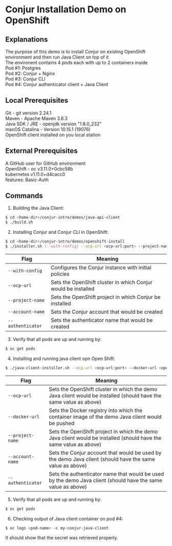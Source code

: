 # Conjur Installation Demo on OpenShift

## Explanations

The purpose of this demo is to install Conjur on existing OpenShift environment and then run Java Client on top of it  
The environent contains 4 pods each with up to 2 containers inside  
Pod #1: Postgres  
Pod #2: Conjur + Nginx  
Pod #3: Conjur CLI  
Pod #4: Conjur authenticator client + Java Client  

## Local Prerequisites

Git - git version 2.24.1  
Maven - Apache Maven 3.6.3  
Java SDK / JRE - openjdk version "1.8.0_232"  
macOS Catalina - Version 10.15.1 (19076)  
OpenShift client installed on you local station  

## External Prerequisites

A GitHub user for GitHub environment  
OpenShift -     oc v3.11.0+0cbc58b  
                kubernetes v1.11.0+d4cacc0  
                features: Basic-Auth  

## Commands

1. Building the Java Client:

```bash
$ cd <home-dir>/conjur-intro/demos/java-api-client
$ ./build.sh
```
  
2. Installing Conjur and Conjur CLI in OpenShift:

```bash
$ cd <home-dir>/conjur-intro/demos/openshift-install  
$ ./installer.sh [--with-config] --ocp-url <ocp-url:port> --project-name <project-name> --account-name <account-name> --authenticator <authenticator>
```

| Flag | Meaning |
| ---- | ------- |
|`--with-config` | Configures the Conjur instance with initial policies |
|`--ocp-url` | Sets the OpenShift cluster in which Conjur would be installed |
|`--project-name` | Sets the OpenShift project in which Conjur be installed|
|`--account-name` | Sets the Conjur account that would be created|
|`--authenticator` | Sets the authenticator name that would be created|

3. Verify that all pods are up and running by:

```bash
$ oc get pods
```

4. Installing and running java client opn Open Shift:

```bash
$ ./java-client-installer.sh --ocp-url <ocp-url:port> --docker-url <openshift-docker-registry-url> --project-name <project-name> --account-name <account-name> --authenticator <authenticator>
```

| Flag | Meaning |
| ---- | ------- |
|`--ocp-url` | Sets the OpenShift cluster in which the demo Java client would be installed (should have the same value as above) |
|`--docker-url` | Sets the Docker registry into which the container image of the demo Java client would be pushed |
|`--project-name` | Sets the OpenShift project in which the demo Java client would be installed (should have the same value as above) |
|`--account-name` | Sets the Conjur account that would be used by the demo Java client (should have the same value as above) |
|`--authenticator` | Sets the authenticator name that would be used by the demo Java client (should have the same value as above) |

5. Verify that all pods are up and running by:

```bash
$ oc get pods
```

6. Checking output of Java client container on pod #4:

```bash
$ oc logs <pod-name> -c my-conjur-java-client  
```

It should show that the secret was retrieved properly.
